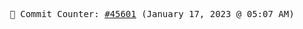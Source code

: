 <p align="center">
    <samp>
        📮 Commit Counter: <a href="https://github.com/Javascript-void0/Javascript-void0/commits/main">#45601</a> (January 17, 2023 @ 05:07 AM)
    </samp>
</p>